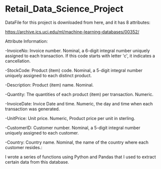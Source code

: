 # Retail_Data_Science_Project

DataFile for this project is downloaded from here, and it has 8 attributes:

https://archive.ics.uci.edu/ml/machine-learning-databases/00352/

Attribute Information:

  -InvoiceNo: Invoice number. Nominal, a 6-digit integral number uniquely assigned to each transaction. If this code starts with letter     'c', it indicates a cancellation. 

  -StockCode: Product (item) code. Nominal, a 5-digit integral number uniquely assigned to each distinct product. 

  -Description: Product (item) name. Nominal. 

  -Quantity: The quantities of each product (item) per transaction. Numeric.	

  -InvoiceDate: Invice Date and time. Numeric, the day and time when each transaction was generated. 

  -UnitPrice: Unit price. Numeric, Product price per unit in sterling. 

  -CustomerID: Customer number. Nominal, a 5-digit integral number uniquely assigned to each customer. 

  -Country: Country name. Nominal, the name of the country where each customer resides.:


I wrote a series of functions using Python and Pandas that I used to extract certain data from this database.
